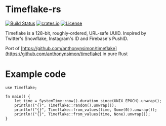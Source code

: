 <!--
SPDX-FileCopyrightText: 2022 perillamint

SPDX-License-Identifier: CC0-1.0
-->

# Timeflake-rs
[![Build Status](https://github.com/perillamint/timeflake-rs/workflows/CI/badge.svg)](https://github.com/perillamint/timeflake-rs/actions)
[![crates.io](https://img.shields.io/crates/v/timeflake-rs.svg)](https://crates.io/crates/timeflake-rs)
[![License](https://img.shields.io/github/license/perillamint/timeflake-rs)](https://github.com/perillamint/timeflake-rs/blob/master/LICENSES/MIT.txt)

Timeflake is a 128-bit, roughly-ordered, URL-safe UUID. Inspired by Twitter's Snowflake, Instagram's ID and Firebase's PushID.

Port of [https://github.com/anthonynsimon/timeflake](https://github.com/anthonynsimon/timeflake) in pure Rust

# Example code
```
use Timeflake;

fn main() {
    let time = SystemTime::now().duration_since(UNIX_EPOCH).unwrap();
    println!("{}", Timeflake::random().unwrap());
    println!("{}", Timeflake::from_values(time, Some(0)).unwrap());
    println!("{}", Timeflake::from_values(time, None).unwrap());
}
```